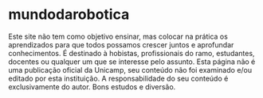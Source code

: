 mundodarobotica
===============

Este site não tem como objetivo ensinar, mas colocar na prática os aprendizados para que todos possamos crescer juntos e aprofundar conhecimentos.  É destinado à hobistas, profissionais do ramo, estudantes, docentes ou qualquer um que se interesse pelo assunto.  Esta página não é uma publicação oficial da Unicamp, seu conteúdo não foi examinado e/ou editado por esta instituição.  A responsabilidade do seu conteúdo é exclusivamente do autor.  Bons estudos e diversão.

